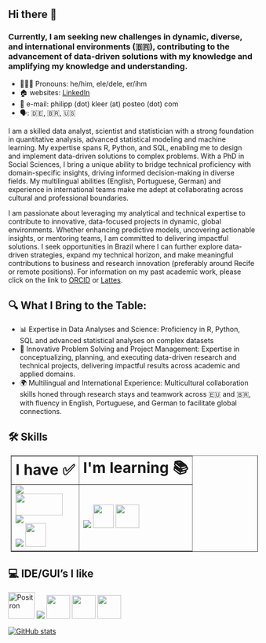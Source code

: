 ## Hi there 👋

### Currently, I am seeking new challenges in dynamic, diverse, and international environments (🇧🇷), contributing to the advancement of data-driven solutions with my knowledge and amplifying my knowledge and understanding.

- 🙋🏻‍♂️ Pronouns: he/him, ele/dele, er/ihm
- 🏠 websites: [LinkedIn](https://de.linkedin.com/in/kleer)
- 📧 e-mail: philipp (dot) kleer (at) posteo (dot) com
- 🗣️: 🇩🇪, 🇧🇷, 🇺🇸

I am a skilled data analyst, scientist and statistician with a strong foundation in quantitative analysis, advanced statistical modeling and machine learning. My expertise spans R, Python, and SQL, enabling me to design and implement data-driven solutions to complex problems. With a PhD in Social Sciences, I bring a unique ability to bridge technical proficiency with domain-specific insights, driving informed decision-making in diverse fields. My multilingual abilities (English, Portuguese, German) and experience in international teams make me adept at collaborating across cultural and professional boundaries.

I am passionate about leveraging my analytical and technical expertise to contribute to innovative, data-focused projects in dynamic, global environments. Whether enhancing predictive models, uncovering actionable insights, or mentoring teams, I am committed to delivering impactful solutions. I seek opportunities in Brazil where I can further explore data-driven strategies, expand my technical horizon, and make meaningful contributions to business and research innovation (preferably around Recife or remote positions). For information on my past academic work, please click on the link to [ORCID](https://orcid.org/0000-0003-1935-387X) or [Lattes](https://lattes.cnpq.br/3692373763536731).

## 🔍 What I Bring to the Table:

- 📊 Expertise in Data Analyses and Science: Proficiency in R, Python, SQL and advanced statistical analyses on complex datasets
- 🎯 Innovative Problem Solving and Project Management: Expertise in conceptualizing, planning, and executing data-driven research and technical projects, delivering impactful results across academic and applied domains.
- 🌍 Multilingual and International Experience: Multicultural collaboration skills honed through research stays and teamwork across 🇪🇺 and 🇧🇷, with fluency in English, Portuguese, and German to facilitate global connections.

## 🛠️ Skills
<table border="1px solid black" style="margin: 5px">
 <tr>
    <td><b style="font-size:30px">I have ✅</b></td>
    <td><b style="font-size:30px">I'm learning 📚</b></td>
 <!---   <td><b style="font-size:30px">In the memory banks</b></td> --->
 </tr>
 <tr>
    <td>
        <img src="https://skillicons.dev/icons?i=python,r,&perline=3&theme=light"/img> <br>
        <img src="./sql.png" width="96" height="44" /> <br>
        <img src="https://skillicons.dev/icons?i=git,github,gitlab,html,css,sass,&perline=3&theme=light" /><br>
        <img src="https://skillicons.dev/icons?i=latex,&theme=light" /> <img src="./quarto.png" width="41.5944541" height="48" />
    </td>
    <td>
      <img src="https://skillicons.dev/icons?i=docker,regex, kubernetes, postgresql&perline=3" /> <img src="./shiny.png" width="41.5" height="48" /> <img src="./typst.png" width="48" height="48" />
      <br>
      <!--- <img src="https://img.shields.io/badge/Airtable-18BFFF?style=for-the-badge&logo=Airtable&logoColor=white" /><br> --->
    </td>
    <!---- <td>
      <img src="https://skillicons.dev/icons?i=matlab" />
    </td>
   ---->
 </tr>
</table>

## 💻 IDE/GUI’s I like
  <a href="https://github.com/posit-dev/positron"><img src="./positron.png" width="54" height="54" alt="Positron" /></a>
  <img src="https://skillicons.dev/icons?i=visualstudio" /> <img src="./obsidian-color.svg" width="48" height="48">
  <img src="./rstudioide-color.svg" width="48" height="48"> <img src="./texshop.png" width="48" height="48">

[![GitHub stats](https://github-readme-stats.vercel.app/api?username=philkleer&show_icons=true&theme=transparent)](https://github.com/anuraghazra/github-readme-stats)

